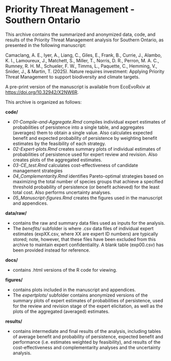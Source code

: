 # Priority Threat Management - Southern Ontario

This archive contains the summarized and anonymized data, code, and results of the Priority Threat Management analysis for Southern Ontario, as presented in the following manuscript:

Camaclang, A. E., Iyer, A., Liang, C., Giles, E., Frank, B., Currie, J., Alambo, K. I., Lamoureux, J., Matchett, S., Miller, T., Norris, D. R., Perron, M. A. C., Rumney, R. H. M., Schueler, F. W., Timms, L., Paquette, C., Hemming, V., Snider, J., & Martin, T. (2025). Nature requires investment: Applying Priority Threat Management to support biodiversity and climate targets.

A pre-print version of the manuscript is available from EcoEvoRxiv at <https://doi.org/10.32942/X2NW6R>.

This archive is organized as follows:

**code/**
- *01-Compile-and-Aggregate.Rmd* compiles individual expert estimates of probabilities of persistence into a single table, and aggregates (averages) them to obtain a single value. Also calculates expected benefit and expected probability of persistence by weighting benefit estimates by the feasibility of each strategy.
- *02-Expert-plots.Rmd* creates summary plots of individual estimates of probabilities of persistence used for expert review and revision. Also creates plots of the aggregated estimates.
- *03-CE_test.Rmd* calculates cost-effectiveness of candidate management strategies
- *04_Complementarity.Rmd* identifies Pareto-optimal strategies based on maximizing the total number of species groups that achieve a specified threshold probability of persistence (or benefit achieved) for the least total cost. Also performs uncertainty analyses.
- *05_Manuscript-figures.Rmd* creates the figures used in the manuscript and appendices.

**data/raw/**
- contains the raw and summary data files used as inputs for the analysis. 
- The *benefits/* subfolder is where .csv data files of individual expert estimates (expXX.csv, where XX are expert ID numbers) are typically stored; note, however, that these files have been excluded from this archive to maintain expert confidentiality. A blank table (exp00.csv) has been provided instead for reference.

**docs/**
- contains .html versions of the R code for viewing. 

**figures/**
- contains plots included in the manuscript and appendices.
- The *expertplots/* subfolder contains anonymized versions of the summary plots of expert estimates of probabilities of persistence, used for the review and revision stage of the expert elicitation, as well as the plots of the aggregated (averaged) estimates.

**results/**
- contains intermediate and final results of the analysis, including tables of average benefit and probability of persistence, expected benefit and performance (i.e. estimates weighted by feasibility), and results of the cost-effectiveness and complementarity analyses and the uncertainty analysis.
